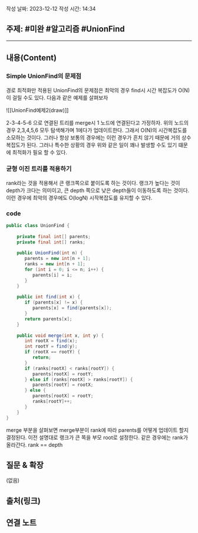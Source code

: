 작성 날짜: 2023-12-12
작성 시간: 14:34

## 주제: #미완 #알고리즘 #UnionFind 

----
## 내용(Content)

### Simple UnionFind의 문제점

경로 최적화만 적용된 UnionFind의 문제점은 최악의 경우 find시 시간 복잡도가 O(N)이 걸릴 수도 있다. 다음과 같은 예제를 살펴보자


![[UnionFind예제2(draw)]]

2-3-4-5-6 으로 연결된 트리를 merge시 1 노드에 연결된다고 가정하자. 위의 노드의 경우 2,3,4,5,6 모두 탐색해가며 1에다가 업데이트한다. 그래서 O(N)의 시간복잡도를 소모하는 것이다. 그러나 항상 보통의 경우에는 이런 경우가 흔치 않기 때문에 거의 상수 복잡도가 된다. 그러나 특수한 상황의 경우 위와 같은 일이 꽤나 발생할 수도 있기 떄문에 최적화가 필요 할 수 있다.

### 균형 이진 트리를 적용하기

rank라는 것을 적용해서 큰 랭크쪽으로 붙이도록 하는 것이다. 랭크가 높다는 것이 depth가 크다는 의미이고, 큰 depth 쪽으로 낮은 depth들이 이동하도록 하는 것이다. 이런 경우에 최악의 경우에도 O(logN) 시작복잡도를 유지할 수 있다.


### code

```java
public class UnionFind {  
  
    private final int[] parents;  
    private final int[] ranks;  
  
    public UnionFind(int n) {  
       parents = new int[n + 1];  
       ranks = new int[n + 1];  
       for (int i = 0; i <= n; i++) {  
          parents[i] = i;  
       }  
    }  
  
    public int find(int x) {  
       if (parents[x] != x) {  
          parents[x] = find(parents[x]);  
       }  
       return parents[x];  
    }  
  
    public void merge(int x, int y) {  
       int rootX = find(x);  
       int rootY = find(y);  
       if (rootX == rootY) {  
          return;  
       }  
       if (ranks[rootX] < ranks[rootY]) {  
          parents[rootX] = rootY;  
       } else if (ranks[rootX] > ranks[rootY]) {  
          parents[rootY] = rootX;  
       } else {  
          parents[rootX] = rootY;  
          ranks[rootY]++;  
       }  
    }  
}
```

merge 부분을 살펴보면 merge부분이  rank에 따라 parents를 어떻게 업데이트 할지 결정된다. 이전 설명대로 랭크가  큰 쪽을 부모 root로 설정한다. 같은 경우에는 rank가 올라간다. rank == depth

## 질문 & 확장

(없음)

## 출처(링크)


## 연결 노트










